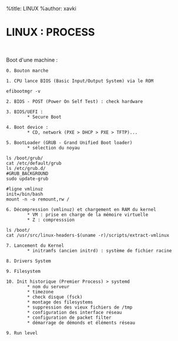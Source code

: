 %title: LINUX
%author: xavki


# LINUX : PROCESS


<br>

Boot d'une machine :


	0. Bouton marche

	1. CPU lance BIOS (Basic Input/Output System) via le ROM

```
efibootmgr -v
```

	2. BIOS - POST (Power On Self Test) : check hardware

	3. BIOS/UEFI : 
			* Secure Boot

	4. Boot device :
			* CD, network (PXE > DHCP > PXE > TFTP)...

	5. BootLoader (GRUB - Grand Unified Boot loader)
			* sélection du noyau

```
ls /boot/grub/
cat /etc/default/grub
ls /etc/grub.d/
#GRUB_BACKGROUND
sudo update-grub
```

```
#ligne vmlinuz
init=/bin/bash
mount -n -o remount,rw /
```

	6. Décompression (vmlinuz) et chargement en RAM du kernel
			* VM : prise en charge de la mémoire virtuelle
			* Z : compresssion

```
ls /boot/
cat /usr/src/linux-headers-$(uname -r)/scripts/extract-vmlinux
```

	7. Lancement du Kernel
			* initramfs (ancien initrd) : système de fichier racine 

	8. Drivers System

	9. Filesystem

	10. Init historique (Premier Process) > systemd
			* nom du serveur
			* timezone
			* check disque (fsck)
			* montage des filesystems
			* suppression des vieux fichiers de /tmp
			* configuration des interface réseau
			* configuration de packet filter
			* démarrage de démonds et éléments réseau

	9. Run level
		
